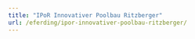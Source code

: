 ```yaml
---
title: "IPoR Innovativer Poolbau Ritzberger"
url: /eferding/ipor-innovativer-poolbau-ritzberger/
---
```

